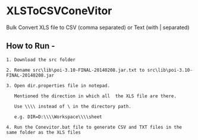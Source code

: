 XLSToCSVConeVitor
=================

Bulk Convert XLS file to CSV (comma separated) or Text (with | separated)


How to Run - 
----
````
1. Download the src folder

2. Rename src\lib\poi-3.10-FINAL-20140208.jar.txt to src\lib\poi-3.10-FINAL-20140208.jar

3. Open dir.properties file in notepad.

   Mentioned the direction in which all  the XLS file are there. 
   
   Use \\\\ instead of \ in the directory path. 
   
   e.g. DIR=D:\\\\Workspace\\\\sheet

4. Run the Conevitor.bat file to generate CSV and TXT files in the same folder as the XLS files
````
